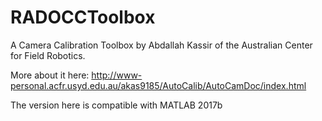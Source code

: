 # RADOCCToolbox
A Camera Calibration Toolbox by Abdallah Kassir of the Australian Center for Field Robotics. 

More about it here: http://www-personal.acfr.usyd.edu.au/akas9185/AutoCalib/AutoCamDoc/index.html

The version here is compatible with MATLAB 2017b
